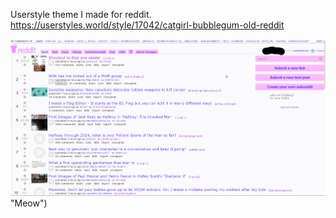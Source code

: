 Userstyle theme I made for reddit.
https://userstyles.world/style/17042/catgirl-bubblegum-old-reddit

![alt text](https://github.com/VioletKitten/Catgirl-Bubblegum/blob/master/catgirl_bubblegum.png) "Meow")

